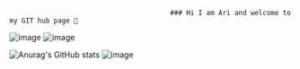 



                                            ### Hi I am Ari and welcome to my GIT hub page 👋

![image](https://user-images.githubusercontent.com/6078108/132119011-35ecd4b1-4c92-4a47-ace8-60531a01483b.png)
![image](https://user-images.githubusercontent.com/6078108/132119035-2baaead9-0e4f-43d0-ad64-718b414739bd.png)


                                              
        
![Anurag's GitHub stats](https://github-readme-stats.vercel.app/api?username=anuraghazra&show_icons=true&theme=dark)
![image](https://user-images.githubusercontent.com/6078108/132119235-1b7fcf0d-fd5d-447b-870b-05d5d8c7cb45.png)


